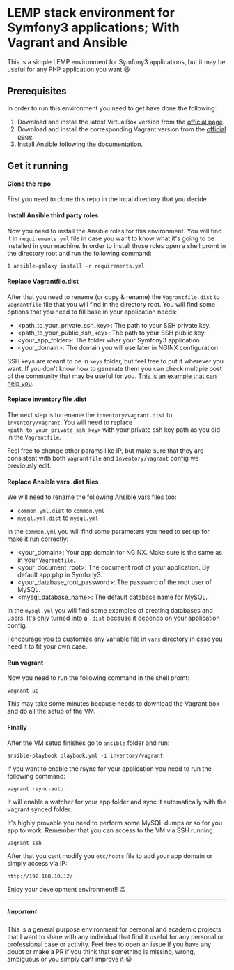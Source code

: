 # LEMP stack environment for Symfony3 applications; With Vagrant and Ansible

This is a simple LEMP environment for Symfony3 applications, but it may be useful for 
any PHP application you want 😃

## Prerequisites
In order to run this environment you need to get have done the following:

1. Download and install the latest VirtualBox version from the 
[official page](https://www.virtualbox.org/wiki/Downloads).
2. Download and install the corresponding Vagrant version from the 
[official page](https://www.vagrantup.com/downloads.html).
3. Install Ansible 
[following the documentation](http://docs.ansible.com/ansible/intro_installation.html).

## Get it running

#### Clone the repo
First you need to clone this repo in the local directory that you decide.

#### Install Ansible third party roles
Now you need to install the Ansible roles for this environment. You will find it
in `requirements.yml` file in case you want to know what it's going to be installed in
your machine. In order to install those roles open a shell promt in the directory 
root and run the following command:
```
$ ansible-galaxy install -r requirements.yml
```

#### Replace Vagrantfile.dist
After that you need to rename (or copy & rename) the `Vagrantfile.dist` to `Vagrantfile` file that you
will find in the directory root. You will find some options that you need to fill base in
your application needs:

* <path_to_your_private_ssh_key>: The path to your SSH private key. 
* <path_to_your_public_ssh_key>: The path to your SSH public key.
* <your_app_folder>: The folder wher your Symfony3 application 
* <your_domain>: The domain you will use later in NGINX configuration

SSH keys are meant to be in `keys` folder, but feel free to put it wherever you want. If
you don't know how to generate them you can check multiple post of the community that may
be useful for you. 
[This is an example that can help you](https://www.digitalocean.com/community/tutorials/how-to-set-up-ssh-keys--2).

#### Replace inventory file .dist
The next step is to rename the `inventory/vagrant.dist` to `inventory/vagrant`. You
will need to replace `<path_to_your_private_ssh_key>` with your private ssh key path
as you did in the `Vagrantfile`. 

Feel free to change other params like IP, but make sure that they are 
consistent with both `Vagrantfile` and `ìnventory/vagrant` config we previously edit.

#### Replace Ansible vars .dist files
We will need to rename the following Ansible vars files too:

* `common.yml.dist` to `common.yml`
* `mysql.yml.dist` to `mysql.yml`

In the `common.yml` you will find some parameters you need to set up for make it run
correctly:

* <your_domain>: Your app domain for NGINX. Make sure is the same as in your `Vagrantfile`.
* <your_document_root>: The document root of your application. By default app.php in Symfony3.
* <your_database_root_password>: The password of the root user of MySQL.
* <mysql_database_name>: The default database name for MySQL.

In the `mysql.yml` you will find some examples of creating databases and users. It's only turned 
into a `.dist` because it depends on your application config.

I encourage you to customize any variable file in `vars` directory in case you need it to fit 
your own case.

#### Run vagrant
Now you need to run the following command in the shell promt:
```
vagrant up
```
This may take some minutes because needs to download the Vagrant box and do all the
setup of the VM.

#### Finally

After the VM setup finishes go to `ansible` folder and run:
```
ansible-playbook playbook.yml -i inventory/vagrant
```

If you want to enable the rsync for your application you need to run the following command:
```
vagrant rsync-auto
```
It will enable a watcher for your app folder and sync it automatically with the vagrant synced folder.

It's highly provable you need to perform some MySQL dumps or so for you app to work. Remember 
that you can access to the VM via SSH running:
```
vagrant ssh
```

After that you cant modify you `etc/hosts` file to add your app domain or simply access vía IP:
```
http://192.168.10.12/
```

Enjoy your development environment!! 😉

---

##### Important
This is a general purpose environment for personal and academic projects that I want to 
share with any individual that find it useful for any personal or professional case or 
activity. Feel free to open an issue if you have any doubt or make a PR if you think that
something is missing, wrong, ambiguous or you simply cant improve it 😀
